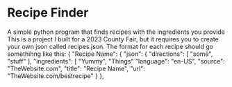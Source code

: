 # Recipe Finder
A simple python program that finds recipes with the ingredients you provide
This is a project I built for a 2023 County Fair, but it requires you to create your own json called recipes.json.
The format for each recipe should go somethihng like this:
{
    "Recipe Name": {
        "json": {
            "directions": [
                "some",
                "stuff"
            ],
            "ingredients": [
                "Yummy",
                "Things"
            "language": "en-US",
            "source": "TheWebsite.com",
            "title": "Recipe Name",
            "url": "TheWebsite.com/bestrecipe"
        }
    },

